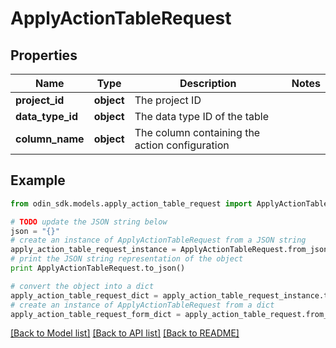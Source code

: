# ApplyActionTableRequest


## Properties

Name | Type | Description | Notes
------------ | ------------- | ------------- | -------------
**project_id** | **object** | The project ID | 
**data_type_id** | **object** | The data type ID of the table | 
**column_name** | **object** | The column containing the action configuration | 

## Example

```python
from odin_sdk.models.apply_action_table_request import ApplyActionTableRequest

# TODO update the JSON string below
json = "{}"
# create an instance of ApplyActionTableRequest from a JSON string
apply_action_table_request_instance = ApplyActionTableRequest.from_json(json)
# print the JSON string representation of the object
print ApplyActionTableRequest.to_json()

# convert the object into a dict
apply_action_table_request_dict = apply_action_table_request_instance.to_dict()
# create an instance of ApplyActionTableRequest from a dict
apply_action_table_request_form_dict = apply_action_table_request.from_dict(apply_action_table_request_dict)
```
[[Back to Model list]](../README.md#documentation-for-models) [[Back to API list]](../README.md#documentation-for-api-endpoints) [[Back to README]](../README.md)


